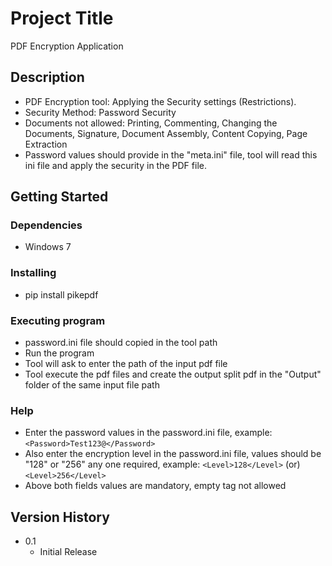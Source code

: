 # Project Title

PDF Encryption Application

## Description

* PDF Encryption tool: Applying the Security settings (Restrictions).
* Security Method: Password Security
* Documents not allowed: Printing, Commenting, Changing the Documents, Signature, Document Assembly, Content Copying, Page Extraction
* Password values should provide in the "meta.ini" file, tool will read this ini file and apply the security in the PDF file.

## Getting Started

### Dependencies

* Windows 7

### Installing

* pip install pikepdf

### Executing program

* password.ini file should copied in the tool path
* Run the program
* Tool will ask to enter the path of the input pdf file
* Tool execute the pdf files and create the output split pdf in the "Output" folder of the same input file  path

### Help

* Enter the password values in the password.ini file, example: ```<Password>Test123@</Password>```
* Also enter the encryption level in the password.ini file, values should be "128" or "256" any one required, example: ```<Level>128</Level>``` (or) ```<Level>256</Level>```
* Above both fields values are mandatory, empty tag not allowed


## Version History

* 0.1
    * Initial Release

